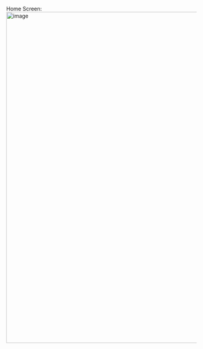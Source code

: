 Home Screen:
<img width="1919" height="876" alt="image" src="https://github.com/user-attachments/assets/0da1f769-6756-465a-b4a6-49594d726a25" />
